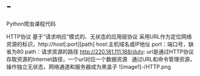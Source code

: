 # -
Python爬虫课程代码

HTTP协议
基于“请求响应”模式的、无状态的应用层协议
采用URL作为定位网络资源的标识，http://host[:port][path]
                                 host:主机域名或IP地址
                                 port：端口号，缺省为80
                                 path：请求资源的路径
http://220.181.111.188/duty:  url是通过HTTP协议存取资源的Internet路径，一个url对应一个数据资源   
通过URL和命令管理资源，操作独立无状态，网络通道和服务器成为黑盒子
![image1]-/HTTP.png
